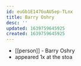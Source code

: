 ```yaml
---
id: euGb1E147GuAU5ep-TLnx
title: Barry Oshry
desc: ''
updated: 1639759645925
created: 1639759645925
---
```



- [[person]] - Barry Oshry
- appeared 1x at the stoa
